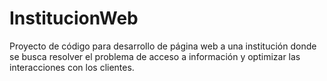 # InstitucionWeb
Proyecto de código para desarrollo de página web a una institución donde se busca resolver el problema de acceso a información y optimizar las interacciones con los clientes.
